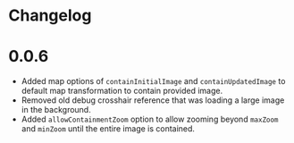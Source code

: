# Changelog

# 0.0.6

- Added map options of `containInitialImage` and `containUpdatedImage` to default map transformation
  to contain provided image.
- Removed old debug crosshair reference that was loading a large image in the background.
- Added `allowContainmentZoom` option to allow zooming beyond `maxZoom` and `minZoom` until the
  entire image is contained.

